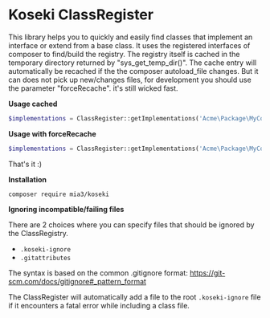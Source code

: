 # Koseki ClassRegister

This library helps you to quickly and easily find classes that implement an interface
or extend from a base class. It uses the registered interfaces of composer to find/build
the registry. The registry itself is cached in the temporary directory returned by "sys_get_temp_dir()".
The cache entry will automatically be recached if the the composer autoload_file changes. But it can
does not pick up new/changes files, for development you should use the parameter "forceRecache". it's
still wicked fast.

**Usage cached**

```php
$implementations = ClassRegister::getImplementations('Acme\Package\MyCoolInterface');
```

**Usage with forceRecache**

```php
$implementations = ClassRegister::getImplementations('Acme\Package\MyCoolInterface', TRUE);
```

That's it :)


**Installation**

```
composer require mia3/koseki
```


**Ignoring incompatible/failing files**

There are 2 choices where you can specify files that should be ignored by the ClassRegistry.

- ```.koseki-ignore```
- ```.gitattributes```

The syntax is based on the common .gitignore format: https://git-scm.com/docs/gitignore#_pattern_format

The ClassRegister will automatically add a file to the root ```.koseki-ignore``` file if it
encounters a fatal error while including a class file.
